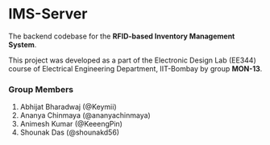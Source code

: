# IMS-Server
The backend codebase for the **RFID-based Inventory Management System**. 

This project was developed as a part of the Electronic Design Lab (EE344) course of Electrical Engineering Department, IIT-Bombay by group **MON-13**. 

### Group Members
1. Abhijat Bharadwaj (@Keymii)
1. Ananya Chinmaya (@ananyachinmaya)
1. Animesh Kumar (@KeeengPin)
1. Shounak Das (@shounakd56)

